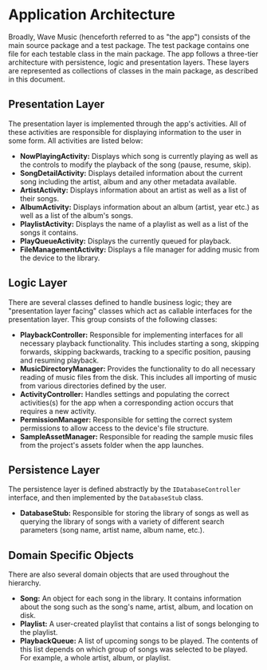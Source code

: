 # Application Architecture

Broadly, Wave Music (henceforth referred to as "the app") consists of the main source package and a test package. The test package contains one file for each testable class in the main package. The app follows a three-tier architecture with persistence, logic and presentation layers. These layers are represented as collections of classes in the main package, as described in this document.

## Presentation Layer

The presentation layer is implemented through the app's activities. All of these activities are responsible for displaying information to the user in some form. All activities are listed below:

* **NowPlayingActivity:** Displays which song is currently playing as well as the controls to modify the playback of the song (pause, resume, skip).
* **SongDetailActivity:** Displays detailed information about the current song including the artist, album and any other metadata available.
* **ArtistActivity:**  Displays information about an artist as well as a list of their songs.
* **AlbumActivity:**  Displays information about an album (artist, year etc.) as well as a list of the album's songs.
* **PlaylistActivity:**  Displays the name of a playlist as well as a list of the songs it contains.
* **PlayQueueActivity:**  Displays the currently queued for playback.
* **FileManagementActivity:**  Displays a file manager for adding music from the device to the library.

## Logic Layer

There are several classes defined to handle business logic; they are "presentation layer facing" classes which act as callable interfaces for the presentation layer. This group consists of the following classes:

* **PlaybackController:** Responsible for implementing interfaces for all necessary playback functionality. This includes starting a song, skipping forwards, skipping backwards, tracking to a specific position, pausing and resuming playback.
* **MusicDirectoryManager:** Provides the functionality to do all necessary reading of music files from the disk. This includes all importing of music from various directories defined by the user.
* **ActivityController:** Handles settings and populating the correct activities(s) for the app when a corresponding action occurs that requires a new activity.
* **PermissionManager:** Responsible for setting the correct system permissions to allow access to the device's file structure.
* **SampleAssetManager:** Responsible for reading the sample music files from the project's assets folder when the app launches.

## Persistence Layer

The persistence layer is defined abstractly by the `IDatabaseController` interface, and then implemented by the `DatabaseStub` class.

* **DatabaseStub:** Responsible for storing the library of songs as well as querying the library of songs with a variety of different search parameters (song name, artist name, album name, etc.).

## Domain Specific Objects

There are also several domain objects that are used throughout the hierarchy.

* **Song:** An object for each song in the library. It contains information about the song such as the song's name, artist, album, and location on disk.
* **Playlist:** A user-created playlist that contains a list of songs belonging to the playlist.
* **PlaybackQueue:** A list of upcoming songs to be played. The contents of this list depends on which group of songs was selected to be played. For example, a whole artist, album, or playlist.
